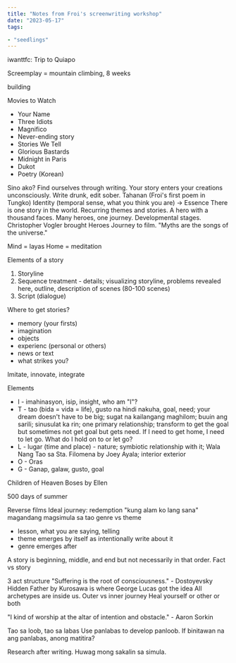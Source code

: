 ```yaml
---
title: "Notes from Froi's screenwriting workshop"
date: "2023-05-17"
tags:

- "seedlings"
---
```


iwanttfc: Trip to Quiapo

Screemplay = mountain climbing, 8 weeks

building

Movies to Watch
- Your Name
- Three Idiots
- Magnifico
- Never-ending story
- Stories We Tell
- Glorious Bastards
- Midnight in Paris
- Dukot
- Poetry (Korean)

Sino ako?
Find ourselves through writing.
Your story enters your creations unconsciously.
Write drunk, edit sober.
Tahanan (Froi's first poem in Tungko)
Identity (temporal sense, what you think you are) -> Essence
There is one story in the world. Recurring themes and stories.
A hero with a thousand faces. Many heroes, one journey.
Developmental stages.
Christopher Vogler brought Heroes Journey to film.
"Myths are the songs of the universe."

Mind = layas
Home = meditation

Elements of a story
1. Storyline
2. Sequence treatment - details; visualizing storyline, problems revealed here, outline, description of scenes (80-100 scenes)
3. Script (dialogue)

Where to get stories?
- memory (your firsts)
- imagination
- objects
- experienc (personal or others)
- news or text
- what strikes you?

Imitate, innovate, integrate

Elements
- I - imahinasyon, isip, insight, who am "I"?
- T - tao (bida = vida = life), gusto na hindi nakuha, goal, need; your dream doesn't have to be big; sugat na kailangang maghilom; buuin ang sarili; sinusulat ka rin; one primary relationship; transform to get the goal but sometimes not get goal but gets need. If I need to get home, I need to let go. What do I hold on to or let go?
- L - lugar (time and place) - nature; symbiotic relationship with it; Wala Nang Tao sa Sta. Filomena by Joey Ayala; interior exterior
- O - Oras
- G - Ganap, galaw, gusto, goal

Children of Heaven
Boses by Ellen

500 days of summer

Reverse films
Ideal journey: redemption
"kung alam ko lang sana"
magandang magsimula sa tao
genre vs theme
- lesson, what you are saying, telling
- theme emerges by itself as intentionally write about it
- genre emerges after

A story is beginning, middle, and end but not necessarily in that order.
Fact vs story

3 act structure
"Suffering is the root of consciousness." - Dostoyevsky
Hidden Father by Kurosawa is where George Lucas got the idea
All archetypes are inside us.
Outer vs inner journey
Heal yourself or other or both

"I kind of worship at the altar of intention and obstacle." - Aaron Sorkin

Tao sa loob, tao sa labas
Use panlabas to develop panloob.
If binitawan na ang panlabas, anong matitira?

Research after writing. Huwag mong sakalin sa simula.